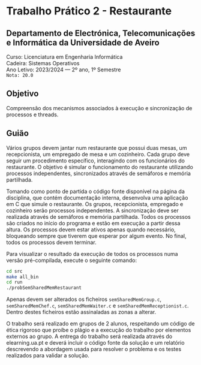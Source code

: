 # Trabalho Prático 2 - Restaurante

## Departamento de Electrónica, Telecomunicações e Informática da Universidade de Aveiro
Curso: Licenciatura em Engenharia Informática  
Cadeira: Sistemas Operativos  
Ano Letivo: 2023/2024 — 2º ano, 1º Semestre  
`Nota: 20.0`

## Objetivo

Compreensão dos mecanismos associados à execução e sincronização de processos e threads.

## Guião

Vários grupos devem jantar num restaurante que possui duas mesas, um recepcionista, um empregado de mesa e um cozinheiro. 
Cada grupo deve seguir um procedimento específico, interagindo com os funcionários do restaurante. O objetivo é simular 
o funcionamento do restaurante utilizando processos independentes, sincronizados através de semáforos e memória partilhada.

Tomando como ponto de partida o código fonte disponível na página da disciplina, que contém documentação interna, desenvolva 
uma aplicação em C que simule o restaurante. Os grupos, recepcionista, empregado e cozinheiro serão processos independentes. 
A sincronização deve ser realizada através de semáforos e memória partilhada. Todos os processos são criados no início do programa 
e estão em execução a partir dessa altura. Os processos devem estar ativos apenas quando necessário, bloqueando sempre que 
tiverem que esperar por algum evento. No final, todos os processos devem terminar.

Para visualizar o resultado da execução de todos os processos numa versão pré-compilada, execute o seguinte comando:
```bash
cd src
make all_bin
cd run
./probSemSharedMemRestaurant
```

Apenas devem ser alterados os ficheiros `semSharedMemGroup.c`, `semSharedMemChef.c`, `semSharedMemWaiter.c` e `semSharedMemReceptionist.c`. 
Dentro destes ficheiros estão assinaladas as zonas a alterar.

O trabalho será realizado em grupos de 2 alunos, respeitando um código de ética rigoroso que proíbe o plágio e a execução do trabalho por 
elementos externos ao grupo. A entrega do trabalho será realizada através do elearning.ua.pt e deverá incluir o código fonte da solução 
e um relatório descrevendo a abordagem usada para resolver o problema e os testes realizados para validar a solução.
